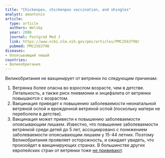 ```yaml
---
title: "Chickenpox, chickenpox vaccination, and shingles"
analyst: amantonio
article:
  type: article
  authors: Welsby
  year: 2006
  journal: Postgrad Med J
  link: https://www.ncbi.nlm.nih.gov/pmc/articles/PMC2563790/
  pubmed: PMC2563790
diseases:
- Опоясывающий лишай
countries:
- Великобритания
---
```


Великобритания не вакцинирует от ветрянки по следующим причинам:
1) Ветрянка более опасна во взрослом возрасте, чем в детстве. Летальность, а также риск пневмонии и энцефалита от ветрянки повышаются с возрастом.
2) Вакцинация приведет к повышению заболеваемости неонатальной ветряной оспой и врожденной ветряной оспой (поскольку матери не переболели в детстве).
3) Вакцинация может привести к повышению заболеваемости опоясывающим лишаем. Известно, что повышение заболеваемости ветрянкой среди детей до 5 лет, ассоциировано с понижением заболеваемости опоясывающим лишаем у 15-44 летних.
Поэтому Великобритания проявляет осторожность, и ожидает увидеть, что произойдет в вакцинирующих странах.
В большинстве других европейских стран от ветрянки тоже [не прививают](https://vaccine-schedule.ecdc.europa.eu/Scheduler/ByDisease?SelectedDiseaseId=11&SelectedCountryIdByDisease=-1).
